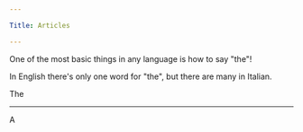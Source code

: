 ```yaml
---

Title: Articles

---
```


One of the most basic things in any language is how to say "the"!

In English there's only one word for "the", but there are many in Italian.

The

<VocabWord name="il" />
<VocabWord name="la" />

--------------------------------------------------

A

<VocabWord name="un" />
<VocabWord name="una" />
